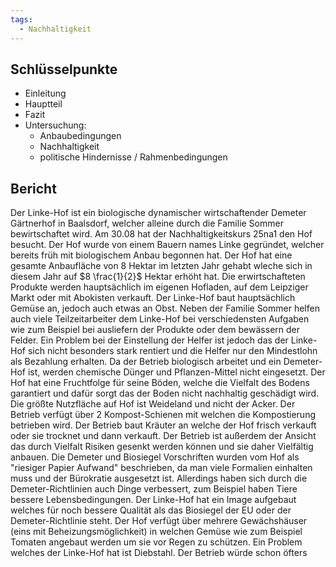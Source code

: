 ```yaml
---
tags:
  - Nachhaltigkeit
---
```


## Schlüsselpunkte
- Einleitung
- Hauptteil
- Fazit
- Untersuchung: 
	- Anbaubedingungen
	- Nachhaltigkeit
	- politische Hindernisse / Rahmenbedingungen

## Bericht

Der Linke-Hof ist ein biologische dynamischer wirtschaftender Demeter Gärtnerhof in Baalsdorf, welcher alleine durch die Familie Sommer bewirtschaftet wird. Am 30.08 hat der Nachhaltigkeitskurs 25na1 den Hof besucht.
Der Hof wurde von einem Bauern names Linke gegründet, welcher bereits früh mit biologischem Anbau begonnen hat. Der Hof hat eine gesamte Anbaufläche von 8 Hektar im letzten Jahr gehabt wleche sich in diesem Jahr auf $8 \frac{1}{2}$ Hektar erhöht hat. Die erwirtschafteten Produkte werden hauptsächlich im eigenen Hofladen, auf dem Leipziger Markt oder mit Abokisten verkauft. Der Linke-Hof baut hauptsächlich Gemüse an, jedoch auch etwas an Obst. Neben der Familie Sommer helfen auch viele Teilzeitarbeiter dem Linke-Hof bei verschiedensten Aufgaben wie zum Beispiel bei ausliefern der Produkte oder dem bewässern der Felder. Ein Problem bei der Einstellung der Helfer ist jedoch das der Linke-Hof sich nicht besonders stark rentiert und die Helfer nur den Mindestlohn als Bezahlung erhalten. Da der Betrieb biologisch arbeitet und ein Demeter-Hof ist, werden chemische Dünger und Pflanzen-Mittel nicht eingesetzt. Der Hof hat eine Fruchtfolge für seine Böden, welche die Vielfalt des Bodens garantiert und dafür sorgt das der Boden nicht nachhaltig geschädigt wird. Die größte Nutzfläche auf Hof ist Weideland und nicht der Acker. Der Betrieb verfügt über 2 Kompost-Schienen mit welchen die Kompostierung betrieben wird. Der Betrieb baut Kräuter an welche der Hof frisch verkauft oder sie trocknet und dann verkauft. Der Betrieb ist außerdem der Ansicht das durch Vielfalt Risiken gesenkt werden können und sie daher Vielfältig anbauen. Die Demeter und Biosiegel Vorschriften wurden vom Hof als "riesiger Papier Aufwand" beschrieben, da man viele Formalien einhalten muss und der Bürokratie ausgesetzt ist. Allerdings haben sich durch die Demeter-Richtlinien auch Dinge verbessert, zum Beispiel haben Tiere bessere Lebensbedingungen. Der Linke-Hof hat ein Image aufgebaut welches für noch bessere Qualität als das Biosiegel der EU oder der Demeter-Richtlinie steht. Der Hof verfügt über mehrere Gewächshäuser (eins mit Beheizungsmöglichkeit) in welchen Gemüse wie zum Beispiel Tomaten angebaut werden um sie vor Regen zu schützen. Ein Problem welches der Linke-Hof hat ist Diebstahl. Der Betrieb würde schon öfters 